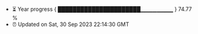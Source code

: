 - ⏳ Year progress { ██████████████████████▁▁▁▁▁▁▁▁ } 74.77 %
- ⏰ Updated on Sat, 30 Sep 2023 22:14:30 GMT

